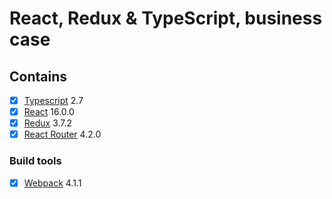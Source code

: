 # React, Redux & TypeScript, business case

## Contains

- [x] [Typescript](https://www.typescriptlang.org/) 2.7
- [x] [React](https://facebook.github.io/react/) 16.0.0
- [x] [Redux](https://github.com/reactjs/redux) 3.7.2
- [x] [React Router](https://github.com/ReactTraining/react-router) 4.2.0

### Build tools

- [x] [Webpack](https://webpack.github.io) 4.1.1
